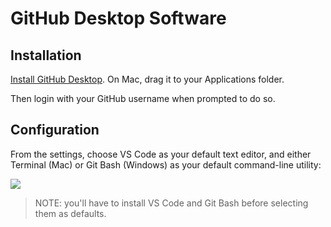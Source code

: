 # GitHub Desktop Software

## Installation

[Install GitHub Desktop](https://desktop.github.com/). On Mac, drag it to your Applications folder. 

Then login with your GitHub username when prompted to do so.

## Configuration

From the settings, choose VS Code as your default text editor, and either Terminal (Mac) or Git Bash (Windows) as your default command-line utility:

![](/img/notes/dev-tools/github-desktop/ultimate-config.png)

> NOTE: you'll have to install VS Code and Git Bash before selecting them as defaults.
